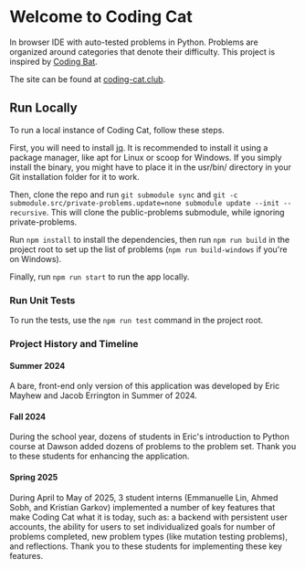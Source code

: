 # Welcome to Coding Cat

In browser IDE with auto-tested problems in Python. Problems are organized around categories that denote their difficulty. This project is inspired by [Coding Bat](https://www.codingbat.com).

The site can be found at [coding-cat.club](https://coding-cat.club).

## Run Locally

To run a local instance of Coding Cat, follow these steps.

First, you will need to install [jq](https://jqlang.org/). It is recommended to install it using a package manager, like apt for Linux or scoop for Windows. If you simply install the binary, you might have to place it in the usr/bin/ directory in your Git installation folder for it to work.

Then, clone the repo and run `git submodule sync` and `git -c submodule.src/private-problems.update=none submodule update --init --recursive`. This will clone the public-problems submodule, while ignoring private-problems.

Run `npm install` to install the dependencies, then run `npm run build` in the project root to set up the list of problems (`npm run build-windows` if you're on Windows).

Finally, run `npm run start` to run the app locally.

### Run Unit Tests

To run the tests, use the `npm run test` command in the project root.


### Project History and Timeline

#### Summer 2024
A bare, front-end only version of this application was developed by Eric Mayhew and Jacob Errington in Summer of 2024. 

#### Fall 2024
During the school year, dozens of students in Eric's introduction to Python course at Dawson added dozens of problems to the problem set. Thank you to these students for enhancing the application.

#### Spring 2025 
During April to May of 2025, 3 student interns (Emmanuelle Lin, Ahmed Sobh, and Kristian Garkov) implemented a number of key features that make Coding Cat what it is today, such as: a backend with persistent user accounts, the ability for users to set individualized goals for number of problems completed, new problem types (like mutation testing problems), and reflections.  Thank you to these students for implementing these key features. 
